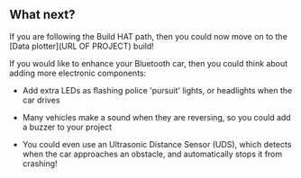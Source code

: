 ## What next?

If you are following the Build HAT path, then you could now move on to the [Data plotter](URL OF PROJECT) build!

If you would like to enhance your Bluetooth car, then you could think about adding more electronic components: 

+ Add extra LEDs as flashing police 'pursuit' lights, or headlights when the car drives

+ Many vehicles make a sound when they are reversing, so you could add a buzzer to your project

+ You could even use an Ultrasonic Distance Sensor (UDS), which detects when the car approaches an obstacle, and automatically stops it from crashing!

